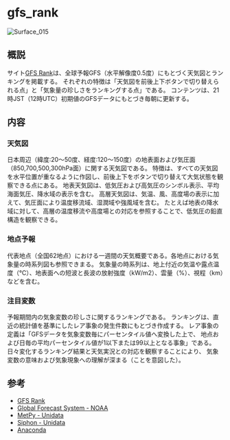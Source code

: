 # gfs_rank

![Surface_015](https://tenki.cf/gfs/chart/Surface_HILO_Symbol_015.png?x=000)


## 概説
サイト[GFS Rank](http://tenki.cf/gfs/)は、全球予報GFS（水平解像度0.5度）にもとづく天気図とランキングを掲載する。 それぞれの特徴は「天気図を前後上下ボタンで切り替えられる点」と「気象量の珍しさをランキングする点」である。 コンテンツは、21時JST（12時UTC）初期値のGFSデータにもとづき毎朝に更新する。 


## 内容
### 天気図
日本周辺（緯度:20〜50度、経度:120〜150度）の地表面および気圧面（850,700,500,300hPa面）に関する天気図である。 特徴は、すべての天気図を水平位置が重なるように作図し、前後上下をボタンで切り替えて大気状態を観察できる点にある。 地表天気図は、低気圧および高気圧のシンボル表示、平均海面気圧、降水域の表示を含む。 高層天気図は、気温、風、高度場の表示に加えて、気圧面により温度移流域、湿潤域や強風域を含む。 たとえば地表の降水域に対して、高層の温度移流や高度場との対応を参照することで、低気圧の鉛直構造を観察できる。


### 地点予報
代表地点（全国62地点）における一週間の天気概要である。各地点における気象量の時系列図も参照できまる。 気象量の時系列は、地上付近の気温や露点温度（℃）、地表面への短波と長波の放射強度（kW/m2）、雲量（%）、視程（km）などを含む。


### 注目変数
予報期間内の気象変数の珍しさに関するランキングである。 ランキングは、直近の統計値を基準にしたレア事象の発生件数にもとづき作成する。 レア事象の定義は「GFSデータを気象変数毎にパーセンタイル値へ変換した上で、 地点および日毎の平均パーセンタイル値が1以下または99以上となる事象」である。 日々変化するランキング結果と天気実況との対応を観察することにより、 気象変数の意味および気象現象への理解が深まる（ことを意図した）。


## 参考
- [GFS Rank](http://tenki.cf/gfs/)
- [Global Forecast System - NOAA](https://data.nodc.noaa.gov/cgi-bin/iso?id=gov.noaa.ncdc:C00634)
- [MetPy - Unidata](https://unidata.github.io/MetPy/latest/index.html)
- [Siphon - Unidata](https://unidata.github.io/siphon/latest/index.html)
- [Anaconda](https://www.anaconda.com/products/individual)
